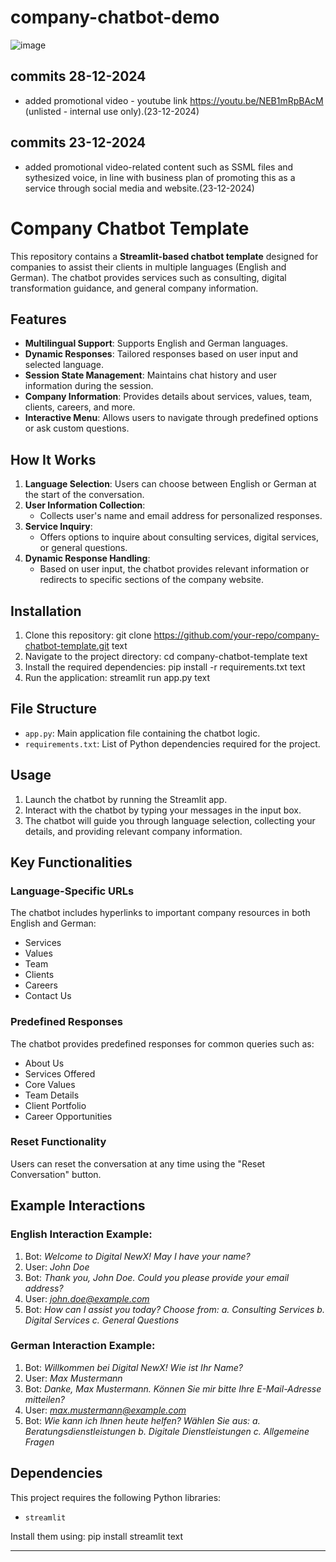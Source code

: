 # company-chatbot-demo
![image](https://github.com/user-attachments/assets/60d55e37-5f9b-4303-98b2-a6469fa28458)

## commits 28-12-2024
- added promotional video - youtube link https://youtu.be/NEB1mRpBAcM (unlisted - internal use only).(23-12-2024)
## commits 23-12-2024
- added promotional video-related content such as SSML files and sythesized voice, in line with business plan of promoting this as a service through social media and website.(23-12-2024)
# Company Chatbot Template

This repository contains a **Streamlit-based chatbot template** designed for companies to assist their clients in multiple languages (English and German). The chatbot provides services such as consulting, digital transformation guidance, and general company information.

## Features

- **Multilingual Support**: Supports English and German languages.
- **Dynamic Responses**: Tailored responses based on user input and selected language.
- **Session State Management**: Maintains chat history and user information during the session.
- **Company Information**: Provides details about services, values, team, clients, careers, and more.
- **Interactive Menu**: Allows users to navigate through predefined options or ask custom questions.

## How It Works

1. **Language Selection**: Users can choose between English or German at the start of the conversation.
2. **User Information Collection**:
   - Collects user's name and email address for personalized responses.
3. **Service Inquiry**:
   - Offers options to inquire about consulting services, digital services, or general questions.
4. **Dynamic Response Handling**:
   - Based on user input, the chatbot provides relevant information or redirects to specific sections of the company website.

## Installation

1. Clone this repository:
git clone https://github.com/your-repo/company-chatbot-template.git
text
2. Navigate to the project directory:
cd company-chatbot-template
text
3. Install the required dependencies:
pip install -r requirements.txt
text
4. Run the application:
streamlit run app.py
text

## File Structure

- `app.py`: Main application file containing the chatbot logic.
- `requirements.txt`: List of Python dependencies required for the project.

## Usage

1. Launch the chatbot by running the Streamlit app.
2. Interact with the chatbot by typing your messages in the input box.
3. The chatbot will guide you through language selection, collecting your details, and providing relevant company information.

## Key Functionalities

### Language-Specific URLs
The chatbot includes hyperlinks to important company resources in both English and German:
- Services
- Values
- Team
- Clients
- Careers
- Contact Us

### Predefined Responses
The chatbot provides predefined responses for common queries such as:
- About Us
- Services Offered
- Core Values
- Team Details
- Client Portfolio
- Career Opportunities

### Reset Functionality
Users can reset the conversation at any time using the "Reset Conversation" button.

## Example Interactions

### English Interaction Example:
1. Bot: *Welcome to Digital NewX! May I have your name?*
2. User: *John Doe*
3. Bot: *Thank you, John Doe. Could you please provide your email address?*
4. User: *john.doe@example.com*
5. Bot: *How can I assist you today? Choose from: a. Consulting Services b. Digital Services c. General Questions*

### German Interaction Example:
1. Bot: *Willkommen bei Digital NewX! Wie ist Ihr Name?*
2. User: *Max Mustermann*
3. Bot: *Danke, Max Mustermann. Können Sie mir bitte Ihre E-Mail-Adresse mitteilen?*
4. User: *max.mustermann@example.com*
5. Bot: *Wie kann ich Ihnen heute helfen? Wählen Sie aus: a. Beratungsdienstleistungen b. Digitale Dienstleistungen c. Allgemeine Fragen*

## Dependencies

This project requires the following Python libraries:
- `streamlit`

Install them using:
pip install streamlit
text





---
